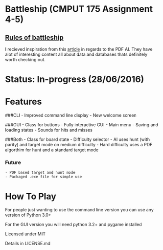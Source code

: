 # Battleship (CMPUT 175 Assignment 4-5)
  [Rules of battleship](https://en.wikipedia.org/wiki/Battleship_(game)#Description)
  ---
  I recieved inspiration from this [article](http://www.datagenetics.com/blog/december32011/) in regards to the PDF AI. They have alot of interesting content all about data and databases thats definitely worth checking out. 
  
# Status: In-progress (28/06/2016)

# Features
  
###CLI
    - Improved command line display
    - New welcome screen
 
###GUI
    - Class for buttons
    - Fully interactive GUI
    - Main menu
    - Saving and loading states
    - Sounds for hits and misses
 
###Both
    - Class for board state 
    - Difficulty selector
    - AI uses hunt (with parity) and target mode on medium difficulty
    - Hard difficulty uses a PDF algorthim for hunt and a standard target mode


### Future
    - PDF based target and hunt mode
    - Packaged .exe file for simple use

# How To Play

For people just wanting to use the command line version you can use any version of Python 3.0+ 

For the GUI version you will need python 3.2+ and pygame installed

Licensed under MIT

Details in LICENSE.md
